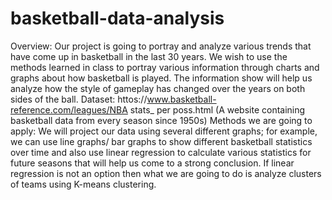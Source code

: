 # basketball-data-analysis
Overview: Our project is going to portray and analyze various trends that have come up in basketball in the last 30 years. We wish to use the methods learned in class to portray various information through charts and graphs about how basketball is played. The information show will help us analyze how the style of gameplay has changed over the years on both sides of the ball.
Dataset: httos://www.basketball-reference.com/leagues/NBA stats_ per poss.html (A website containing basketball data from every season since 1950s)
Methods we are going to apply: We will project our data using several different graphs; for example, we can use line graphs/ bar graphs to show different basketball statistics over time and also use linear regression to calculate various statistics for future seasons that will help us come to a strong conclusion. If linear regression is not an option then what we are going to do is analyze clusters of teams using K-means clustering.
